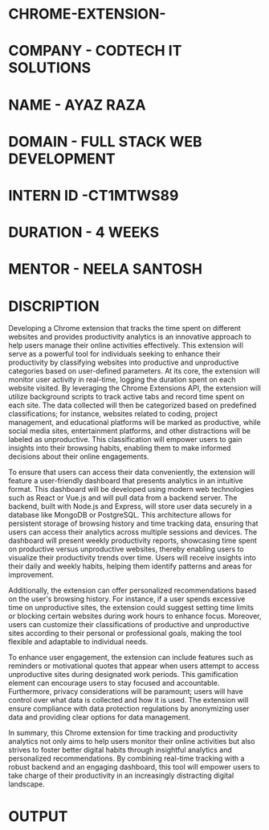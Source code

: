 # CHROME-EXTENSION-
# COMPANY - CODTECH IT SOLUTIONS 
# NAME - AYAZ RAZA 
# DOMAIN - FULL STACK WEB DEVELOPMENT 
# INTERN ID -CT1MTWS89
# DURATION - 4 WEEKS 
# MENTOR - NEELA SANTOSH 

# DISCRIPTION 
Developing a Chrome extension that tracks the time spent on different websites and provides productivity analytics is an innovative approach to help users manage their online activities effectively. This extension will serve as a powerful tool for individuals seeking to enhance their productivity by classifying websites into productive and unproductive categories based on user-defined parameters. At its core, the extension will monitor user activity in real-time, logging the duration spent on each website visited. By leveraging the Chrome Extensions API, the extension will utilize background scripts to track active tabs and record time spent on each site. The data collected will then be categorized based on predefined classifications; for instance, websites related to coding, project management, and educational platforms will be marked as productive, while social media sites, entertainment platforms, and other distractions will be labeled as unproductive. This classification will empower users to gain insights into their browsing habits, enabling them to make informed decisions about their online engagements. 

To ensure that users can access their data conveniently, the extension will feature a user-friendly dashboard that presents analytics in an intuitive format. This dashboard will be developed using modern web technologies such as React or Vue.js and will pull data from a backend server. The backend, built with Node.js and Express, will store user data securely in a database like MongoDB or PostgreSQL. This architecture allows for persistent storage of browsing history and time tracking data, ensuring that users can access their analytics across multiple sessions and devices. The dashboard will present weekly productivity reports, showcasing time spent on productive versus unproductive websites, thereby enabling users to visualize their productivity trends over time. Users will receive insights into their daily and weekly habits, helping them identify patterns and areas for improvement.

Additionally, the extension can offer personalized recommendations based on the user's browsing history. For instance, if a user spends excessive time on unproductive sites, the extension could suggest setting time limits or blocking certain websites during work hours to enhance focus. Moreover, users can customize their classifications of productive and unproductive sites according to their personal or professional goals, making the tool flexible and adaptable to individual needs. 

To enhance user engagement, the extension can include features such as reminders or motivational quotes that appear when users attempt to access unproductive sites during designated work periods. This gamification element can encourage users to stay focused and accountable. Furthermore, privacy considerations will be paramount; users will have control over what data is collected and how it is used. The extension will ensure compliance with data protection regulations by anonymizing user data and providing clear options for data management.

In summary, this Chrome extension for time tracking and productivity analytics not only aims to help users monitor their online activities but also strives to foster better digital habits through insightful analytics and personalized recommendations. By combining real-time tracking with a robust backend and an engaging dashboard, this tool will empower users to take charge of their productivity in an increasingly distracting digital landscape.
# OUTPUT 
